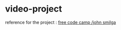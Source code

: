 # video-project
reference for the project : [free code camp /john smilga](https://github.com/john-smilga/javascript-basic-projects/tree/master/9-video)
